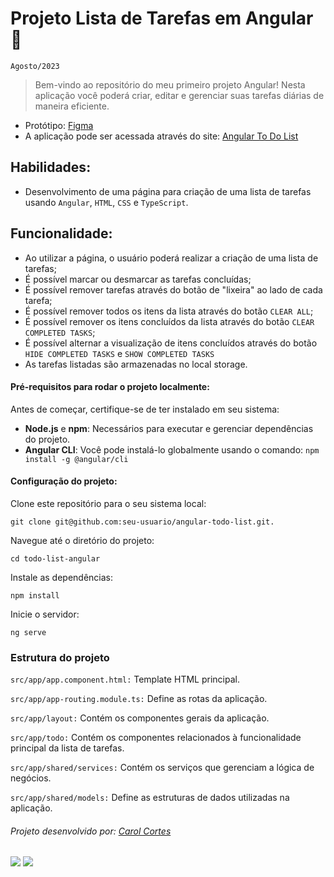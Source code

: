 # Projeto Lista de Tarefas em Angular :pencil:
``Agosto/2023``

> Bem-vindo ao repositório do meu primeiro projeto Angular! Nesta aplicação você poderá criar, editar e gerenciar suas tarefas diárias de maneira eficiente.

- Protótipo: [Figma](https://www.figma.com/proto/8St1VQcuglkGEOwdYzon0F/Angular-To-Do-List?type=design&node-id=1-2&t=pHHDyG6myqMyKUFD-1&scaling=min-zoom&page-id=0%3A1&mode=design)
- A aplicação pode ser acessada através do site: [Angular To Do List](https://carolcortes.github.io/angular-todo-list/#/todo)

## Habilidades:
 - Desenvolvimento de uma página para criação de uma lista de tarefas usando ``Angular``, ``HTML``, ``CSS`` e ``TypeScript``.
 
 ## Funcionalidade:
  - Ao utilizar a página, o usuário poderá realizar a criação de uma lista de tarefas;
  - É possível marcar ou desmarcar as tarefas concluídas;
  - É possível remover tarefas através do botão de "lixeira" ao lado de cada tarefa;
  - É possível remover todos os itens da lista através do botão ``CLEAR ALL``;
  - É possível remover os itens concluídos da lista através do botão ``CLEAR COMPLETED TASKS``;
  - É possível alternar a visualização de itens concluídos através do botão ``HIDE COMPLETED TASKS`` e ``SHOW COMPLETED TASKS``
  - As tarefas listadas são armazenadas no local storage.

#### Pré-requisitos para rodar o projeto localmente:
Antes de começar, certifique-se de ter instalado em seu sistema:
- **Node.js** e **npm**: Necessários para executar e gerenciar dependências do projeto.
- **Angular CLI**: Você pode instalá-lo globalmente usando o comando: ```npm install -g @angular/cli```

#### Configuração do projeto:
Clone este repositório para o seu sistema local:
```
git clone git@github.com:seu-usuario/angular-todo-list.git.
```

Navegue até o diretório do projeto:
```
cd todo-list-angular
```

Instale as dependências:
```
npm install
```

Inicie o servidor:
```
ng serve
```

### Estrutura do projeto
`src/app/app.component.html:` Template HTML principal.

`src/app/app-routing.module.ts:` Define as rotas da aplicação.

`src/app/layout:` Contém os componentes gerais da aplicação.

`src/app/todo:` Contém os componentes relacionados à funcionalidade principal da lista de tarefas.

`src/app/shared/services:` Contém os serviços que gerenciam a lógica de negócios.

`src/app/shared/models:` Define as estruturas de dados utilizadas na aplicação.

###### Projeto desenvolvido por: [Carol Cortes](https://github.com/carolcortes)

  <a href = "mailto:caroline.ocortes@gmail.com"><img src="https://img.shields.io/badge/-Gmail-%23333?style=for-the-badge&logo=gmail&logoColor=white" target="_blank"></a>
  <a href="https://www.linkedin.com/in/carolinecortess/" target="_blank"><img src="https://img.shields.io/badge/-LinkedIn-%230077B5?style=for-the-badge&logo=linkedin&logoColor=white"></a>
